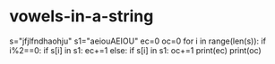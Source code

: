 # vowels-in-a-string
s="jfjlfndhaohju"
s1="aeiouAEIOU"
ec=0
oc=0
for i in range(len(s)):
  if i%2==0:
    if s[i] in s1:
      ec+=1
  else:
    if s[i] in s1:
      oc+=1
print(ec)
print(oc)
